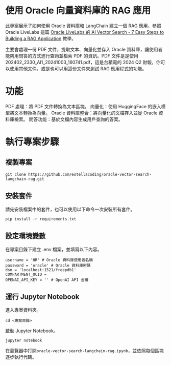 # 使用 Oracle 向量資料庫的 RAG 應用

此專案展示了如何使用 Oracle 資料庫和 LangChain 建立一個 RAG 應用，參照 Oracle LiveLabs 這篇 [Oracle LiveLabs 的 AI Vector Search - 7 Easy Steps to Building a RAG Application](https://apexapps.oracle.com/pls/apex/f?p=133:180:108165763619849::::wid:3927) 教學。

主要會處理一份 PDF 文件，提取文本、向量化並存入 Oracle 資料庫，讓使用者能夠用問答的方式進行查詢並檢索 PDF 的資訊。PDF 文件是是使用 202402_2330_AI1_20241003_160741.pdf，這是台積電的 2024 Q2 財報，你可以使用其他文件，或是也可以用這份文件來測試 RAG 應用程式的功能。

# 功能
PDF 處理：將 PDF 文件轉換為文本區塊。
向量化：使用 HuggingFace 的嵌入模型將文本轉換為向量。
Oracle 資料庫整合：將向量化的文檔存入並從 Oracle 資料庫檢索。
問答功能：基於文檔內容生成用戶查詢的答案。

# 執行專案步驟
## 複製專案
```
git clone https://github.com/estellacoding/oracle-vector-search-langchain-rag.git
```
## 安裝套件
請先安裝檔案中的套件，也可以使用以下命令一次安裝所有套件。
```
pip install -r requirements.txt
```

## 設定環境變數
在專案目錄下建立 .env 檔案，並填寫以下內容。
```
username = 'HR' # Oracle 資料庫使用者名稱
password = 'oracle' # Oracle 資料庫密碼
dsn = 'localhost:1521/freepdb1'
COMPARTMENT_OCID =
OPENAI_API_KEY = '' # OpenAI API 金鑰
```

## 運行 Jupyter Notebook
進入專案資料夾。
```
cd <專案目錄>
```

啟動 Jupyter Notebook。
```
jupyter notebook
```

在瀏覽器中打開`oracle-vector-search-langchain-rag.ipynb`，並依照每個區塊逐步執行代碼。